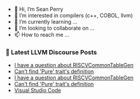 - 👋 Hi, I’m Sean Perry
- 👀 I’m interested in compilers (c++, COBOL, llvm)
- 🌱 I’m currently learning ...
- 💞️ I’m looking to collaborate on ...
- 📫 How to reach me ...

<!---
s66perry/s66perry is a ✨ special ✨ repository because its `README.md` (this file) appears on your GitHub profile.
You can click the Preview link to take a look at your changes.
--->
### 📕 Latest LLVM Discourse Posts

<!-- DISCOURSE-LLVM:START -->
- [I have a question about RISCVCommonTableGen](https://discourse.llvm.org/t/i-have-a-question-about-riscvcommontablegen/66846#post_2)
- [Can&#39;t find &#39;Pure&#39; trait&#39;s definition](https://discourse.llvm.org/t/cant-find-pure-traits-definition/66844#post_2)
- [I have a question about RISCVCommonTableGen](https://discourse.llvm.org/t/i-have-a-question-about-riscvcommontablegen/66846#post_1)
- [Can&#39;t find &#39;Pure&#39; trait&#39;s definition](https://discourse.llvm.org/t/cant-find-pure-traits-definition/66844#post_1)
- [Visual Studio Code](https://discourse.llvm.org/t/visual-studio-code/66829#post_2)
<!-- DISCOURSE-LLVM:END -->
